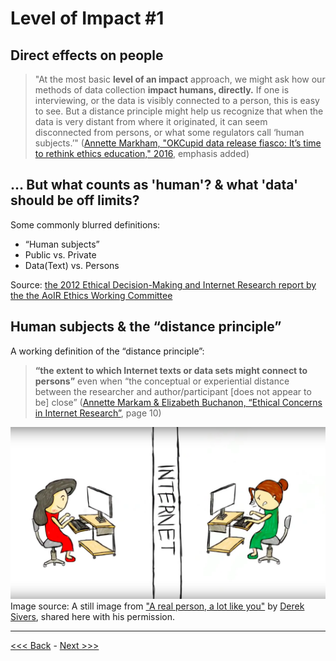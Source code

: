 # Level of Impact #1

## Direct effects on people

> "At the most basic **level of an impact** approach, we might ask how our methods of data collection **impact humans, directly.** If one is interviewing, or the data is visibly connected to a person, this is easy to see. But a distance principle might help us recognize that when the data is very distant from where it originated, it can seem disconnected from persons, or what some regulators call ‘human subjects.’" ([Annette Markham, "OKCupid data release fiasco: It’s time to rethink ethics education," 2016](http://annettemarkham.com/2016/05/okcupid-data-release-fiasco-its-time-to-rethink-ethics-education/), emphasis added)  

## … But what counts as 'human'? & what 'data' should be off limits?
 
Some commonly blurred definitions:

* “Human subjects”
* Public vs. Private
* Data(Text) vs. Persons

Source: [the 2012 Ethical Decision-Making and Internet Research report by the the AoIR Ethics Working Committee](http://aoir.org/reports/ethics2.pdf)  

## Human subjects & the “distance principle”

A working definition of the “distance principle”:

> **“the extent to which Internet texts or data sets might connect to persons”** even when “the conceptual or experiential distance between the researcher and author/participant [does not appear to be] close” ([Annette Markam & Elizabeth Buchanon, “Ethical Concerns in Internet Research”](https://www.academia.edu/8037870/Ethical_Concerns_in_Internet_Research), page 10)  

![Image of one person typing on a computer followed by a divisionary line marked 'internet' and then a second person typing on a computer, image drawn by Derek Sivers](../images/realperson.png)  
Image source: A still image from ["A real person, a lot like you"](https://www.youtube.com/watch?v=cfwwHa-7Ux8) by [Derek Sivers](https://sivers.org/), shared here with his permission.  

******

[<<< Back](levelsimpact.md) - [Next >>>](impact1cont.md)